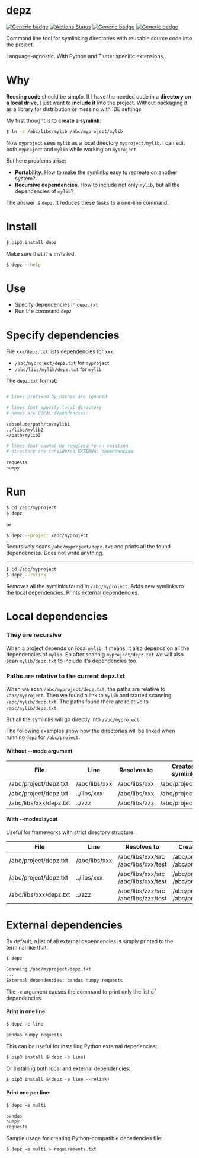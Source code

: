 # [depz](https://github.com/rtmigo/depz)

[![Generic badge](https://img.shields.io/badge/ready_for_use-no-red.svg)](#)
[![Actions Status](https://github.com/rtmigo/depz/workflows/CI/badge.svg?branch=master)](https://github.com/rtmigo/depz/actions)
[![Generic badge](https://img.shields.io/badge/CI_OS-MacOS,_Ubuntu-blue.svg)](#)
[![Generic badge](https://img.shields.io/badge/CI_Python-3.7--3.9-blue.svg)](#)


Command line tool for symlinking directories with reusable source code into the project.

Language-agnostic. With Python and Flutter specific extensions.

# Why

**Reusing code** should be simple. If I have the needed code in a **directory on a local drive**, 
I just want to **include it** into the project. Without packaging it as a library 
for distribution or messing with IDE settings.

My first thought is to **create a symlink**:

```bash
$ ln -s /abc/libs/mylib /abc/myproject/mylib
```

Now `myproject` sees `mylib` as a local directory `myproject/mylib`. I can edit both `myproject` 
and `mylib` while working on `myproject`.

But here problems arise:
- **Portability**. How to make the symlinks easy to recreate on another system?
- **Recursive dependencies**. How to include not only `mylib`, but all the dependencies of `mylib`?

The answer is `depz`. It reduces these tasks to a one-line command.

# Install

```bash
$ pip3 install depz
```

Make sure that it is installed:

```bash
$ depz --help
```

# Use

- Specify dependencies in `depz.txt`
- Run the command `depz`

# Specify dependencies

File `xxx/depz.txt` lists dependencies for `xxx`:
- `/abc/myproject/depz.txt` for `myproject`
- `/abc/libs/mylib/depz.txt` for `mylib`

The `depz.txt` format:
```sh

# lines prefixed by hashes are ignored

# lines that specify local directory 
# names are LOCAL dependencies:
  
/absolute/path/to/mylib1
../libs/mylib2
~/path/mylib3

# lines that cannot be resolved to an existing 
# directory are considered EXTERNAL dependencies
 
requests
numpy
```

# Run

```bash
$ cd /abc/myproject
$ depz
```
or
```bash
$ depz --project /abc/myproject
```

Recursively scans `/abc/myproject/depz.txt` and prints all the found dependencies. Does not write anything. 

---------

```bash
$ cd /abc/myproject
$ depz --relink
```

Removes all the symlinks found in `/abc/myproject`. Adds new symlinks to the local dependencies. Prints external dependencies.
 

# Local dependencies

### They are recursive

When a project depends on local `mylib`, it means, it also depends on all 
the dependencies of `mylib`. So after scannig `myproject/depz.txt` we will also 
scan `mylib/depz.txt` to include it's dependencies too.

### Paths are relative to the current depz.txt

When we scan `/abc/myproject/depz.txt`, the paths are relative to `/abc/myproject`. Then we found a link 
to `mylib` and started scanning `/abc/mylib/depz.txt`. The paths found there are relative to `/abc/mylib/depz.txt`.  

But all the symlinks will go directly into `/abc/myproject`.

The following examples show how the directories will be linked when running `depz` for `/abc/project`:

#### Without --mode argument

| File  | Line | Resolves to | Creates symlink |
|--------------------|------------|---------------|--------|
|/abc/project/depz.txt|/abc/libs/xxx|/abc/libs/xxx|/abc/project/xxx|
|/abc/project/depz.txt|../libs/xxx|/abc/libs/xxx|/abc/project/xxx|
|/abc/libs/xxx/depz.txt|../zzz|/abc/libs/zzz|/abc/project/zzz|

#### With --mode=layout

Useful for frameworks with strict directory structure. 

| File  | Line | Resolves to | Creates symlink |
|--------------------|------------|---------------|--------|
| /abc/project/depz.txt | /abc/libs/xxx|/abc/libs/xxx/src<br/>/abc/libs/xxx/test|/abc/project/src/xxx<br/>/abc/project/test/xxx |
| /abc/project/depz.txt | ../libs/xxx|/abc/libs/xxx/src<br/>/abc/libs/xxx/test|/abc/project/src/xxx<br/>/abc/project/test/xxx |
| /abc/libs/xxx/depz.txt | ../zzz|/abc/libs/zzz/src<br/>/abc/libs/zzz/test|/abc/project/src/zzz<br/>/abc/project/test/zzz |


# External dependencies

By default, a list of all external dependencies is simply printed to the terminal like that:

```txt
$ depz

Scanning /abc/myproject/depz.txt
...
External dependencies: pandas numpy requests
```

The `-e` argument causes the command to print only the list of dependencies.

#### Print in one line:

```txt
$ depz -e line

pandas numpy requests
```

This can be useful for installing Python external depedencies:
```txt
$ pip3 install $(depz -e line)
```

Or installing both local and external dependencies:
```txt
$ pip3 install $(depz -e line --relink)
```


#### Print one per line:
```txt
$ depz -e multi

pandas
numpy
requests
```

Sample usage for creating Python-compatible depedencies file:

```txt
$ depz -e multi > requirements.txt
```
